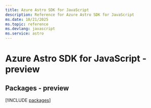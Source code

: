 ```yaml
---
title: Azure Astro SDK for JavaScript
description: Reference for Azure Astro SDK for JavaScript
ms.date: 10/21/2025
ms.topic: reference
ms.devlang: javascript
ms.service: astro
---
```

# Azure Astro SDK for JavaScript - preview
## Packages - preview
[!INCLUDE [packages](astro-index.md)]